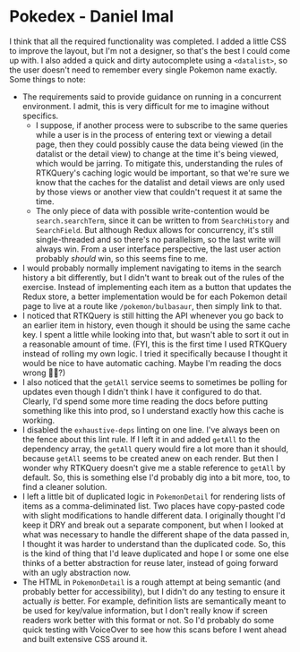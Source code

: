 # Pokedex - Daniel Imal

I think that all the required functionality was completed. I added a little CSS to improve the layout, but I'm not a designer, so that's the best I could come up with. I also added a quick and dirty autocomplete using a `<datalist>`, so the user doesn't need to remember every single Pokemon name exactly. Some things to note:

- The requirements said to provide guidance on running in a concurrent environment. I admit, this is very difficult for me to imagine without specifics.
  - I suppose, if another process were to subscribe to the same queries while a user is in the process of entering text or viewing a detail page, then they could possibly cause the data being viewed (in the datalist or the detail view) to change at the time it's being viewed, which would be jarring. To mitigate this, understanding the rules of RTKQuery's caching logic would be important, so that we're sure we know that the caches for the datalist and detail views are only used by those views or another view that couldn't request it at same the time.
  - The only piece of data with possible write-contention would be `search.searchTerm`, since it can be written to from `SearchHistory` and `SearchField`. But although Redux allows for concurrency, it's still single-threaded and so there's no parallelism, so the last write will always win. From a user interface perspective, the last user action probably _should_ win, so this seems fine to me.
- I would probably normally implement navigating to items in the search history a bit differently, but I didn't want to break out of the rules of the exercise. Instead of implementing each item as a button that updates the Redux store, a better implementation would be for each Pokemon detail page to live at a route like `/pokemon/bulbasaur`, then simply link to that.
- I noticed that RTKQuery is still hitting the API whenever you go back to an earlier item in history, even though it should be using the same cache key. I spent a little while looking into that, but wasn't able to sort it out in a reasonable amount of time. (FYI, this is the first time I used RTKQuery instead of rolling my own logic. I tried it specifically because I thought it would be nice to have automatic caching. Maybe I'm reading the docs wrong 🤷‍♂️?)
- I also noticed that the `getAll` service seems to sometimes be polling for updates even though I didn't think I have it configured to do that. Clearly, I'd spend some more time reading the docs before putting something like this into prod, so I understand exactly how this cache is working.
- I disabled the `exhaustive-deps` linting on one line. I've always been on the fence about this lint rule. If I left it in and added `getAll` to the dependency array, the `getAll` query would fire a lot more than it should, because `getAll` seems to be created anew on each render. But then I wonder why RTKQuery doesn't give me a stable reference to `getAll` by default. So, this is something else I'd probably dig into a bit more, too, to find a cleaner solution.
- I left a little bit of duplicated logic in `PokemonDetail` for rendering lists of items as a comma-deliminated list. Two places have copy-pasted code with slight modifications to handle different data. I originally thought I'd keep it DRY and break out a separate component, but when I looked at what was necessary to handle the different shape of the data passed in, I thought it was harder to understand than the duplicated code. So, this is the kind of thing that I'd leave duplicated and hope I or some one else thinks of a better abstraction for reuse later, instead of going forward with an ugly abstraction now.
- The HTML in `PokemonDetail` is a rough attempt at being semantic (and probably better for accessibility), but I didn't do any testing to ensure it actually _is_ better. For example, definition lists are semantically meant to be used for key/value information, but I don't really know if screen readers work better with this format or not. So I'd probably do some quick testing with VoiceOver to see how this scans before I went ahead and built extensive CSS around it.
